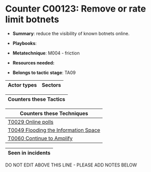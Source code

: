 # Counter C00123: Remove or rate limit botnets

* **Summary**: reduce the visibility of known botnets online. 

* **Playbooks**: 

* **Metatechnique**: M004 - friction

* **Resources needed:** 

* **Belongs to tactic stage**: TA09


| Actor types | Sectors |
| ----------- | ------- |



| Counters these Tactics |
| ---------------------- |



| Counters these Techniques |
| ------------------------- |
| [T0029 Online polls](../generated_pages/techniques/T0029.md) |
| [T0049 Flooding the Information Space](../generated_pages/techniques/T0049.md) |
| [T0060 Continue to Amplify](../generated_pages/techniques/T0060.md) |



| Seen in incidents |
| ----------------- |


DO NOT EDIT ABOVE THIS LINE - PLEASE ADD NOTES BELOW